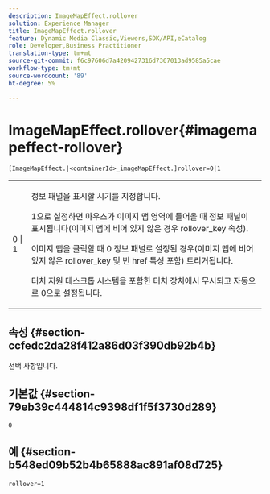 ```yaml
---
description: ImageMapEffect.rollover
solution: Experience Manager
title: ImageMapEffect.rollover
feature: Dynamic Media Classic,Viewers,SDK/API,eCatalog
role: Developer,Business Practitioner
translation-type: tm+mt
source-git-commit: f6c97606d7a4209427316d7367013ad9585a5cae
workflow-type: tm+mt
source-wordcount: '89'
ht-degree: 5%

---
```



# ImageMapEffect.rollover{#imagemapeffect-rollover}

`[ImageMapEffect.|<containerId>_imageMapEffect.]rollover=0|1`

<table id="table_2671D63442B54F659C32C4A3CC61DD7C"> 
 <tbody> 
  <tr> 
   <td colname="col1"> <p><span class="codeph"> 0 | 1</span> </p> </td> 
   <td colname="col2"> <p>정보 패널을 표시할 시기를 지정합니다. </p> <p><span class="codeph"> 1</span>으로 설정하면 마우스가 이미지 맵 영역에 들어올 때 정보 패널이 표시됩니다(이미지 맵에 비어 있지 않은 경우 <span class="codeph"> rollover_key</span> 속성). </p> <p>이미지 맵을 클릭할 때 <span class="codeph"> 0</span> 정보 패널로 설정된 경우(이미지 맵에 비어 있지 않은 <span class="codeph"> rollover_key</span> 및 빈 <span class="codeph"> href</span> 특성 포함) 트리거됩니다. </p> <p> 터치 지원 데스크톱 시스템을 포함한 터치 장치에서 무시되고 자동으로 <span class="codeph"> 0</span>으로 설정됩니다. </p> </td> 
  </tr> 
 </tbody> 
</table>

## 속성 {#section-ccfedc2da28f412a86d03f390db92b4b}

선택 사항입니다.

## 기본값 {#section-79eb39c444814c9398df1f5f3730d289}

`0`

## 예 {#section-b548ed09b52b4b65888ac891af08d725}

`rollover=1`
